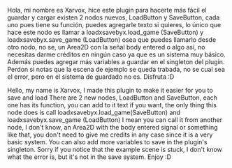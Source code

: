Hola, mi nombre es Xarvox, hice este plugin para hacerte más fácil el guardar y cargar
existen 2 nodos nuevos, LoadButton y SaveButton, cada uno pues tiene su función, puedes agregarle
texto si quieres, lo único que hace este nodo es llamar a loadxsavebyx.load_game (SaveButton) 
y loadxsavebyx.save_game (LoadButton) osea que puedes llamarlo desde otro nodo, no se, un Area2D
con la señal body entered o algo así, no necesitas darme créditos en ningún caso ya que es un
sistema muy básico. 
Además puedes agregar más variables a guardar en el singleton del plugin.
Perdon si notas que la escena de ejemplo se queda trabada, no se cual sea el error, pero en el sistema 
de guardado no es.
Disfruta :D

Hello, my name is Xarvox, I made this plugin to make it easier for you to save and load There
are 2 new nodes, LoadButton and SaveButton, each one has its function, you can add to it text 
if you want, the only thing this node does is call loadxsavebyx.load_game(SaveButton) and 
loadxsavebyx.save_game (LoadButton) I mean you can call it from another node, 
I don't know, an Area2D with the body entered signal or something like that, you don't need 
to give me credits in any case since it is a very basic system. You can also add more variables to 
save in the plugin's singleton. Sorry if you notice that the example scene is stuck, I don't know 
what the error is, but it's not in the save system. Enjoy :D

